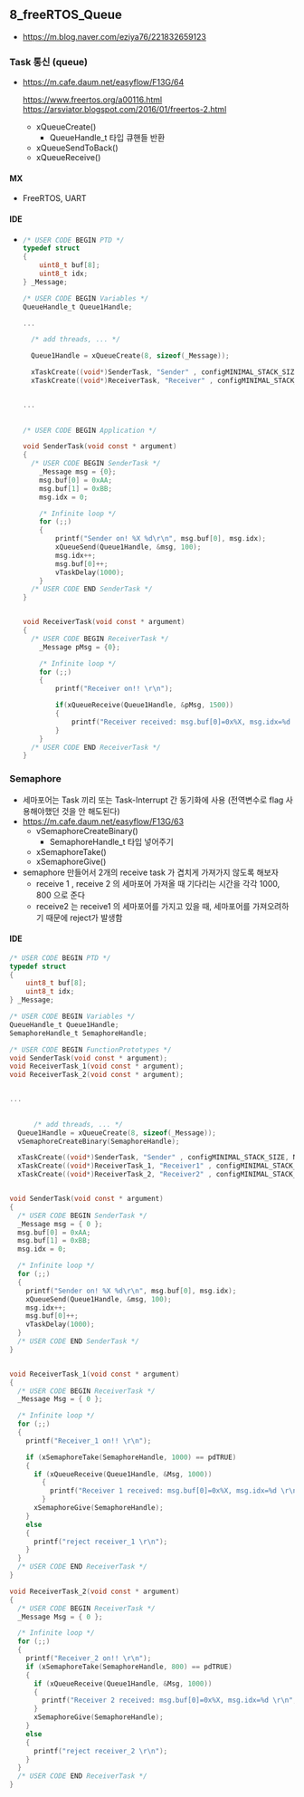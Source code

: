 ## 8_freeRTOS_Queue

- https://m.blog.naver.com/eziya76/221832659123

### Task 통신 (queue)

- https://m.cafe.daum.net/easyflow/F13G/64

  https://www.freertos.org/a00116.html
  https://arsviator.blogspot.com/2016/01/freertos-2.html
  - xQueueCreate() 
    - QueueHandle_t 타입 큐핸들 반환
  - xQueueSendToBack()
  - xQueueReceive()


#### MX

- FreeRTOS, UART

#### IDE

- ```c
  /* USER CODE BEGIN PTD */
  typedef struct
  {
      uint8_t buf[8];
      uint8_t idx;
  } _Message;
  
  /* USER CODE BEGIN Variables */
  QueueHandle_t Queue1Handle;
  
  ...
  
    /* add threads, ... */
  
    Queue1Handle = xQueueCreate(8, sizeof(_Message));
  
    xTaskCreate((void*)SenderTask, "Sender" , configMINIMAL_STACK_SIZE, NULL, 1, NULL);
    xTaskCreate((void*)ReceiverTask, "Receiver" , configMINIMAL_STACK_SIZE, NULL, 1, NULL);
  
  
  ...
      
      
  /* USER CODE BEGIN Application */
  
  void SenderTask(void const * argument)
  {
    /* USER CODE BEGIN SenderTask */
      _Message msg = {0};
      msg.buf[0] = 0xAA;
      msg.buf[1] = 0xBB;
      msg.idx = 0;
  
      /* Infinite loop */
      for (;;)
      {
          printf("Sender on! %X %d\r\n", msg.buf[0], msg.idx);
          xQueueSend(Queue1Handle, &msg, 100);
          msg.idx++;
          msg.buf[0]++;
          vTaskDelay(1000);
      }
    /* USER CODE END SenderTask */
  }
  
  
  void ReceiverTask(void const * argument)
  {
    /* USER CODE BEGIN ReceiverTask */
      _Message pMsg = {0};
  
      /* Infinite loop */
      for (;;)
      {
          printf("Receiver on!! \r\n");
  
          if(xQueueReceive(Queue1Handle, &pMsg, 1500))
          {
              printf("Receiver received: msg.buf[0]=0x%X, msg.idx=%d \r\n", pMsg.buf[0]  , pMsg.idx);
          }        
      }
    /* USER CODE END ReceiverTask */
  }
  
  ```
  



### Semaphore

- 세마포어는 Task 끼리 또는 Task-Interrupt 간 동기화에 사용 (전역변수로 flag 사용해야했던 것을 안 해도된다)
- https://m.cafe.daum.net/easyflow/F13G/63
  - vSemaphoreCreateBinary()
    - SemaphoreHandle_t 타입 넣어주기
  - xSemaphoreTake()
  - xSemaphoreGive()
- semaphore 만들어서 2개의 receive task 가 겹치게 가져가지 않도록 해보자
  - receive 1 , receive 2 의 세마포어 가져올 때 기다리는 시간을 각각 1000, 800 으로 준다
  - receive2 는 receive1 의 세마포어를 가지고 있을 때, 세마포어를 가져오려하기 때문에 reject가 발생함



#### IDE

```c
/* USER CODE BEGIN PTD */
typedef struct
{
    uint8_t buf[8];
    uint8_t idx;
} _Message;

/* USER CODE BEGIN Variables */
QueueHandle_t Queue1Handle;
SemaphoreHandle_t SemaphoreHandle;

/* USER CODE BEGIN FunctionPrototypes */
void SenderTask(void const * argument);
void ReceiverTask_1(void const * argument);
void ReceiverTask_2(void const * argument);


...
    
    
      /* add threads, ... */
  Queue1Handle = xQueueCreate(8, sizeof(_Message));
  vSemaphoreCreateBinary(SemaphoreHandle);

  xTaskCreate((void*)SenderTask, "Sender" , configMINIMAL_STACK_SIZE, NULL, 1, NULL);
  xTaskCreate((void*)ReceiverTask_1, "Receiver1" , configMINIMAL_STACK_SIZE, NULL, 1, NULL);
  xTaskCreate((void*)ReceiverTask_2, "Receiver2" , configMINIMAL_STACK_SIZE, NULL, 1, NULL);


void SenderTask(void const * argument)
{
  /* USER CODE BEGIN SenderTask */
  _Message msg = { 0 };
  msg.buf[0] = 0xAA;
  msg.buf[1] = 0xBB;
  msg.idx = 0;

  /* Infinite loop */
  for (;;)
  {
    printf("Sender on! %X %d\r\n", msg.buf[0], msg.idx);
    xQueueSend(Queue1Handle, &msg, 100);
    msg.idx++;
    msg.buf[0]++;
    vTaskDelay(1000);
  }
  /* USER CODE END SenderTask */
}


void ReceiverTask_1(void const * argument)
{
  /* USER CODE BEGIN ReceiverTask */
  _Message Msg = { 0 };

  /* Infinite loop */
  for (;;)
  {
    printf("Receiver_1 on!! \r\n");

    if (xSemaphoreTake(SemaphoreHandle, 1000) == pdTRUE)
    {
      if (xQueueReceive(Queue1Handle, &Msg, 1000))
        {
          printf("Receiver 1 received: msg.buf[0]=0x%X, msg.idx=%d \r\n", Msg.buf[0], Msg.idx);
        }
      xSemaphoreGive(SemaphoreHandle);
    }
    else
    {
      printf("reject receiver_1 \r\n");
    }
  }
  /* USER CODE END ReceiverTask */
}

void ReceiverTask_2(void const * argument)
{
  /* USER CODE BEGIN ReceiverTask */
  _Message Msg = { 0 };

  /* Infinite loop */
  for (;;)
  {
    printf("Receiver_2 on!! \r\n");
    if (xSemaphoreTake(SemaphoreHandle, 800) == pdTRUE)
    {
      if (xQueueReceive(Queue1Handle, &Msg, 1000))
      {
        printf("Receiver 2 received: msg.buf[0]=0x%X, msg.idx=%d \r\n", Msg.buf[0], Msg.idx);
      }
      xSemaphoreGive(SemaphoreHandle);
    }
    else
    {
      printf("reject receiver_2 \r\n");
    }
  }
  /* USER CODE END ReceiverTask */
}

```



